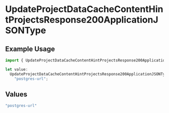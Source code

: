 # UpdateProjectDataCacheContentHintProjectsResponse200ApplicationJSONType

## Example Usage

```typescript
import { UpdateProjectDataCacheContentHintProjectsResponse200ApplicationJSONType } from "@vercel/sdk/models/updateprojectdatacacheop.js";

let value:
  UpdateProjectDataCacheContentHintProjectsResponse200ApplicationJSONType =
    "postgres-url";
```

## Values

```typescript
"postgres-url"
```